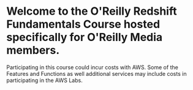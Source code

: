 # Welcome to the O'Reilly Redshift Fundamentals Course hosted specifically for O'Reilly Media members.

Participating in this course could incur costs with AWS.  Some of the Features and Functions as well additional services may include costs in participating in the AWS Labs.
